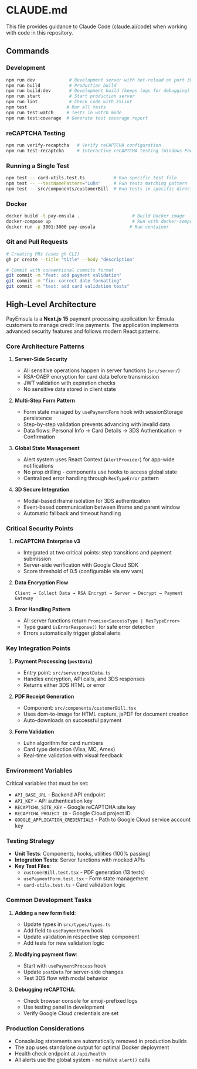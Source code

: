 # CLAUDE.md

This file provides guidance to Claude Code (claude.ai/code) when working with code in this repository.

## Commands

### Development
```bash
npm run dev             # Development server with hot-reload on port 3000
npm run build           # Production build
npm run build:dev       # Development build (keeps logs for debugging)
npm run start           # Start production server
npm run lint            # Check code with ESLint
npm test               # Run all tests
npm run test:watch     # Tests in watch mode
npm run test:coverage  # Generate test coverage report
```

### reCAPTCHA Testing
```bash
npm run verify-recaptcha   # Verify reCAPTCHA configuration
npm run test-recaptcha     # Interactive reCAPTCHA testing (Windows PowerShell)
```

### Running a Single Test
```bash
npm test -- card-utils.test.ts           # Run specific test file
npm test -- --testNamePattern="Luhn"     # Run tests matching pattern
npm test -- src/components/customerBill  # Run tests in specific directory
```

### Docker
```bash
docker build -t pay-emsula .                    # Build Docker image
docker-compose up                               # Run with docker-compose
docker run -p 3001:3000 pay-emsula             # Run container
```

### Git and Pull Requests
```bash
# Creating PRs (uses gh CLI)
gh pr create --title "title" --body "description"

# Commit with conventional commits format
git commit -m "feat: add payment validation"
git commit -m "fix: correct date formatting" 
git commit -m "test: add card validation tests"
```

## High-Level Architecture

PayEmsula is a **Next.js 15** payment processing application for Emsula customers to manage credit line payments. The application implements advanced security features and follows modern React patterns.

### Core Architecture Patterns

1. **Server-Side Security**
   - All sensitive operations happen in server functions (`src/server/`)
   - RSA-OAEP encryption for card data before transmission
   - JWT validation with expiration checks
   - No sensitive data stored in client state

2. **Multi-Step Form Pattern**
   - Form state managed by `usePaymentForm` hook with sessionStorage persistence
   - Step-by-step validation prevents advancing with invalid data
   - Data flows: Personal Info → Card Details → 3DS Authentication → Confirmation

3. **Global State Management**
   - Alert system uses React Context (`AlertProvider`) for app-wide notifications
   - No prop drilling - components use hooks to access global state
   - Centralized error handling through `ResTypeError` pattern

4. **3D Secure Integration**
   - Modal-based iframe isolation for 3DS authentication
   - Event-based communication between iframe and parent window
   - Automatic fallback and timeout handling

### Critical Security Points

1. **reCAPTCHA Enterprise v3**
   - Integrated at two critical points: step transitions and payment submission
   - Server-side verification with Google Cloud SDK
   - Score threshold of 0.5 (configurable via env vars)

2. **Data Encryption Flow**
   ```
   Client → Collect Data → RSA Encrypt → Server → Decrypt → Payment Gateway
   ```

3. **Error Handling Pattern**
   - All server functions return `Promise<SuccessType | ResTypeError>`
   - Type guard `isErrorResponse()` for safe error detection
   - Errors automatically trigger global alerts

### Key Integration Points

1. **Payment Processing (`postData`)**
   - Entry point: `src/server/postData.ts`
   - Handles encryption, API calls, and 3DS responses
   - Returns either 3DS HTML or error

2. **PDF Receipt Generation**
   - Component: `src/components/customerBill.tsx`
   - Uses dom-to-image for HTML capture, jsPDF for document creation
   - Auto-downloads on successful payment

3. **Form Validation**
   - Luhn algorithm for card numbers
   - Card type detection (Visa, MC, Amex)
   - Real-time validation with visual feedback

### Environment Variables

Critical variables that must be set:
- `API_BASE_URL` - Backend API endpoint
- `API_KEY` - API authentication key
- `RECAPTCHA_SITE_KEY` - Google reCAPTCHA site key
- `RECAPTCHA_PROJECT_ID` - Google Cloud project ID
- `GOOGLE_APPLICATION_CREDENTIALS` - Path to Google Cloud service account key

### Testing Strategy

- **Unit Tests**: Components, hooks, utilities (100% passing)
- **Integration Tests**: Server functions with mocked APIs
- **Key Test Files**:
  - `customerBill.test.tsx` - PDF generation (13 tests)
  - `usePaymentForm.test.tsx` - Form state management
  - `card-utils.test.ts` - Card validation logic

### Common Development Tasks

1. **Adding a new form field**:
   - Update types in `src/types/types.ts`
   - Add field to `usePaymentForm` hook
   - Update validation in respective step component
   - Add tests for new validation logic

2. **Modifying payment flow**:
   - Start with `usePaymentProcess` hook
   - Update `postData` for server-side changes
   - Test 3DS flow with modal behavior

3. **Debugging reCAPTCHA**:
   - Check browser console for emoji-prefixed logs
   - Use testing panel in development
   - Verify Google Cloud credentials are set

### Production Considerations

- Console.log statements are automatically removed in production builds
- The app uses standalone output for optimal Docker deployment
- Health check endpoint at `/api/health`
- All alerts use the global system - no native `alert()` calls
